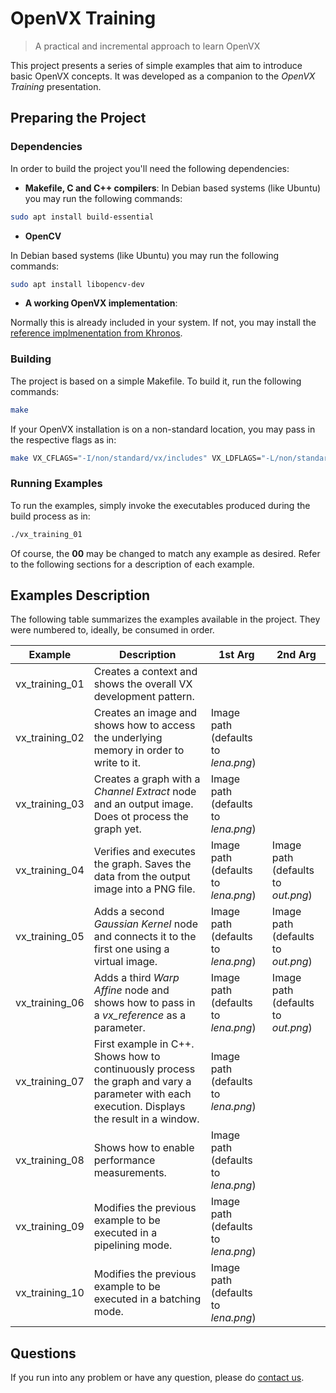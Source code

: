 # OpenVX Training
> A practical and incremental approach to learn OpenVX

This project presents a series of simple examples that aim to introduce basic OpenVX concepts. It was developed as a companion to the *OpenVX Training* presentation.

## Preparing the Project

### Dependencies

In order to build the project you'll need the following dependencies:

* **Makefile, C and C++ compilers**:
In Debian based systems (like Ubuntu) you may run the following commands:
```bash
sudo apt install build-essential
```

* **OpenCV**

In Debian based systems (like Ubuntu) you may run the following commands:
```bash
sudo apt install libopencv-dev
```

* **A working OpenVX implementation**: 

Normally this is already included in your system. If not, you may install the [reference implmenentation from Khronos](https://github.com/KhronosGroup/OpenVX-sample-impl).


### Building

The project is based on a simple Makefile. To build it, run the following commands:
```bash
make
```

If your OpenVX installation is on a non-standard location, you may pass in the respective flags as in:
```bash
make VX_CFLAGS="-I/non/standard/vx/includes" VX_LDFLAGS="-L/non/standard/vx/lib"
```

### Running Examples

To run the examples, simply invoke the executables produced during the build process as in:
```bash
./vx_training_01
```

Of course, the **00** may be changed to match any example as desired. Refer to the following sections for a description of each example.

## Examples Description

The following table summarizes the examples available in the project. They were numbered to, ideally, be consumed in order.

| Example | Description | 1st Arg | 2nd Arg |
|---------|-------------|----------|----------|
| vx_training_01 | Creates a context and shows the overall VX development pattern. | | |
| vx_training_02 | Creates an image and shows how to access the underlying memory in order to write to it. | Image path (defaults to *lena.png*) | |
| vx_training_03 | Creates a graph with a *Channel Extract* node and an output image. Does ot process the graph yet. | Image path (defaults to *lena.png*) | |
| vx_training_04 | Verifies and executes the graph. Saves the data from the output image into a PNG file. | Image path (defaults to *lena.png*) | Image path (defaults to *out.png*)|
| vx_training_05 | Adds a second *Gaussian Kernel* node and connects it to the first one using a virtual image. | Image path (defaults to *lena.png*) | Image path (defaults to *out.png*)|
| vx_training_06 | Adds a third *Warp Affine* node and shows how to pass in a *vx_reference* as a parameter. | Image path (defaults to *lena.png*) | Image path (defaults to *out.png*)|
| vx_training_07 | First example in C++. Shows how to continuously process the graph and vary a parameter with each execution. Displays the result in a window. | Image path (defaults to *lena.png*) | |
| vx_training_08 | Shows how to enable performance measurements. | Image path (defaults to *lena.png*) | |
| vx_training_09 | Modifies the previous example to be executed in a pipelining mode. | Image path (defaults to *lena.png*) | |
| vx_training_10 | Modifies the previous example to be executed in a batching mode. | Image path (defaults to *lena.png*) | |

## Questions

If you run into any problem or have any question, please do [contact us](mailto:support@ridgerun.com).






